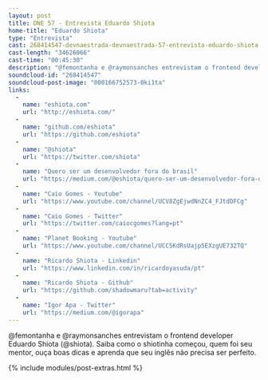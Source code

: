 ```yaml
---
layout: post
title: DNE 57 - Entrevista Eduardo Shiota
home-title: "Eduardo Shiota"
type: "Entrevista"
cast: 268414547-devnaestrada-devnaestrada-57-entrevista-eduardo-shiota.mp3
cast-length: "34626066"
cast-time: "00:45:30"
description: "@femontanha e @raymonsanches entrevistam o frontend developer Eduardo Shiota (@shiota). Saiba como o shiotinha começou, quem foi seu mentor, ouça boas dicas e aprenda que seu inglês não precisa ser perfeito."
soundcloud-id: "268414547"
soundcloud-post-image: "000166752573-0ki1ta"
links:
  -
    name: "eshiota.com"
    url: "http://eshiota.com/"
  -
    name: "github.com/eshiota"
    url: "https://github.com/eshiota"
  -
    name: "@shiota"
    url: "https://twitter.com/shiota"
  -
    name: "Quero ser um desenvolvedor fora do brasil"
    url: "https://medium.com/@eshiota/quero-ser-um-desenvolvedor-fora-do-brasil-e-agora-5c170c176c8e#.wxm1x2qpw"
  -
    name: "Caio Gomes - Youtube"
    url: "https://www.youtube.com/channel/UCV8ZgEjwdNnZC4_FJtdDFCg"
  -
    name: "Caio Gomes - Twitter"
    url: "https://twitter.com/caiocgomes?lang=pt"
  -
    name: "Planet Booking - Youtube"
    url: "https://www.youtube.com/channel/UCC5KdRsUajp5EXzgUE732TQ"
  -
    name: "Ricardo Shiota - Linkedin"
    url: "https://www.linkedin.com/in/ricardoyasuda/pt"
  -
    name: "Ricardo Shiota - Github"
    url: "https://github.com/shadowmaru?tab=activity"
  -
    name: "Igor Apa - Twitter"
    url: "https://medium.com/@igorapa"
---
```


@femontanha e @raymonsanches entrevistam o frontend developer Eduardo Shiota (@shiota). Saiba como o shiotinha começou, quem foi seu mentor, ouça boas dicas e aprenda que seu inglês não precisa ser perfeito.

{% include modules/post-extras.html %}